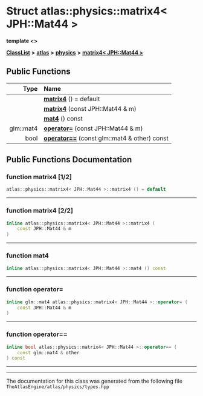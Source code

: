 

# Struct atlas::physics::matrix4&lt; JPH::Mat44 &gt;

**template &lt;&gt;**



[**ClassList**](annotated.md) **>** [**atlas**](namespaceatlas.md) **>** [**physics**](namespaceatlas_1_1physics.md) **>** [**matrix4&lt; JPH::Mat44 &gt;**](structatlas_1_1physics_1_1matrix4_3_01JPH_1_1Mat44_01_4.md)










































## Public Functions

| Type | Name |
| ---: | :--- |
|   | [**matrix4**](#function-matrix4-12) () = default<br> |
|   | [**matrix4**](#function-matrix4-22) (const JPH::Mat44 & m) <br> |
|   | [**mat4**](#function-mat4) () const<br> |
|  glm::mat4 | [**operator=**](#function-operator) (const JPH::Mat44 & m) <br> |
|  bool | [**operator==**](#function-operator_1) (const glm::mat4 & other) const<br> |




























## Public Functions Documentation




### function matrix4 [1/2]

```C++
atlas::physics::matrix4< JPH::Mat44 >::matrix4 () = default
```




<hr>



### function matrix4 [2/2]

```C++
inline atlas::physics::matrix4< JPH::Mat44 >::matrix4 (
    const JPH::Mat44 & m
) 
```




<hr>



### function mat4 

```C++
inline atlas::physics::matrix4< JPH::Mat44 >::mat4 () const
```




<hr>



### function operator= 

```C++
inline glm::mat4 atlas::physics::matrix4< JPH::Mat44 >::operator= (
    const JPH::Mat44 & m
) 
```




<hr>



### function operator== 

```C++
inline bool atlas::physics::matrix4< JPH::Mat44 >::operator== (
    const glm::mat4 & other
) const
```




<hr>

------------------------------
The documentation for this class was generated from the following file `TheAtlasEngine/atlas/physics/types.hpp`

